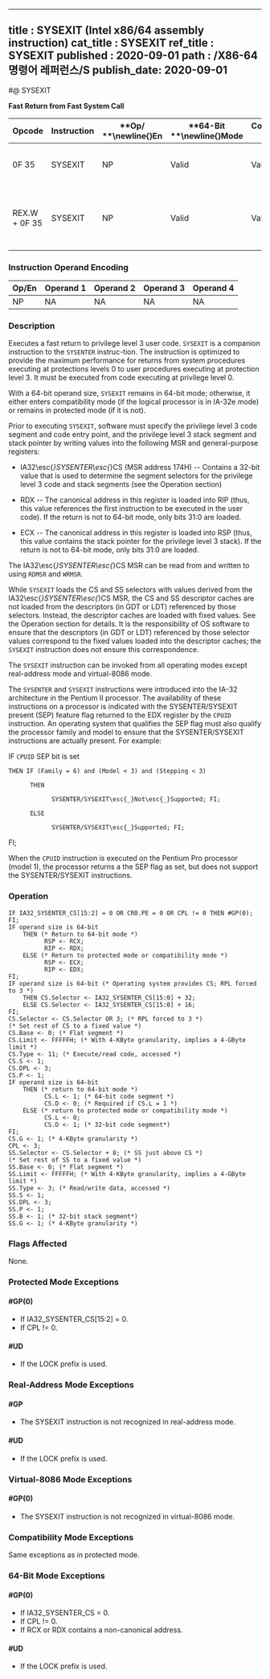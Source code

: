 ----------------------------
title : SYSEXIT (Intel x86/64 assembly instruction)
cat_title : SYSEXIT
ref_title : SYSEXIT
published : 2020-09-01
path : /X86-64 명령어 레퍼런스/S
publish_date: 2020-09-01
----------------------------
#@ SYSEXIT

**Fast Return from Fast System Call**

|**Opcode**|**Instruction**|**Op/ **\newline{}**En**|**64-Bit **\newline{}**Mode**|**Compat/**\newline{}**Leg Mode**|**Description**|
|----------|---------------|------------------------|-----------------------------|---------------------------------|---------------|
|0F 35|SYSEXIT|NP|Valid|Valid|Fast return to privilege level 3 user code.|
|REX.W + 0F 35|SYSEXIT|NP|Valid|Valid|Fast return to 64-bit mode privilege level 3 user code.|
### Instruction Operand Encoding


|Op/En|Operand 1|Operand 2|Operand 3|Operand 4|
|-----|---------|---------|---------|---------|
|NP|NA|NA|NA|NA|
### Description


Executes a fast return to privilege level 3 user code. `SYSEXIT` is a companion instruction to the `SYSENTER` instruc-tion. The instruction is optimized to provide the maximum performance for returns from system procedures executing at protections levels 0 to user procedures executing at protection level 3. It must be executed from code executing at privilege level 0. 

With a 64-bit operand size, `SYSEXIT` remains in 64-bit mode; otherwise, it either enters compatibility mode (if the logical processor is in IA-32e mode) or remains in protected mode (if it is not).

Prior to executing `SYSEXIT`, software must specify the privilege level 3 code segment and code entry point, and the privilege level 3 stack segment and stack pointer by writing values into the following MSR and general-purpose registers:

*  IA32\esc{_}SYSENTER\esc{_}CS (MSR address 174H) -- Contains a 32-bit value that is used to determine the segment selectors for the privilege level 3 code and stack segments (see the Operation section)

*  RDX -- The canonical address in this register is loaded into RIP (thus, this value references the first instruction to be executed in the user code). If the return is not to 64-bit mode, only bits 31:0 are loaded.

*  ECX -- The canonical address in this register is loaded into RSP (thus, this value contains the stack pointer for the privilege level 3 stack). If the return is not to 64-bit mode, only bits 31:0 are loaded.

The IA32\esc{_}SYSENTER\esc{_}CS MSR can be read from and written to using `RDMSR` and `WRMSR`.

While `SYSEXIT` loads the CS and SS selectors with values derived from the IA32\esc{_}SYSENTER\esc{_}CS MSR, the CS and SS descriptor caches are not loaded from the descriptors (in GDT or LDT) referenced by those selectors. Instead, the descriptor caches are loaded with fixed values. See the Operation section for details. It is the responsibility of OS software to ensure that the descriptors (in GDT or LDT) referenced by those selector values correspond to the fixed values loaded into the descriptor caches; the `SYSEXIT` instruction does not ensure this correspondence.

The `SYSEXIT` instruction can be invoked from all operating modes except real-address mode and virtual-8086 mode. 

The `SYSENTER` and `SYSEXIT` instructions were introduced into the IA-32 architecture in the Pentium II processor. The availability of these instructions on a processor is indicated with the SYSENTER/SYSEXIT present (SEP) feature flag returned to the EDX register by the `CPUID` instruction. An operating system that qualifies the SEP flag must also qualify the processor family and model to ensure that the SYSENTER/SYSEXIT instructions are actually present. For example:

IF `CPUID` SEP bit is set

    THEN IF (Family = 6) and (Model < 3) and (Stepping < 3) 

          THEN

                SYSENTER/SYSEXIT\esc{_}Not\esc{_}Supported; FI;

          ELSE 

                SYSENTER/SYSEXIT\esc{_}Supported; FI;

FI;

When the `CPUID` instruction is executed on the Pentium Pro processor (model 1), the processor returns a the SEP flag as set, but does not support the SYSENTER/SYSEXIT instructions.


### Operation

```info-verb
IF IA32_SYSENTER_CS[15:2] = 0 OR CR0.PE = 0 OR CPL != 0 THEN #GP(0); FI;
IF operand size is 64-bit
    THEN (* Return to 64-bit mode *)
          RSP <- RCX;
          RIP <- RDX;
    ELSE (* Return to protected mode or compatibility mode *)
          RSP <- ECX;
          RIP <- EDX;
FI;
IF operand size is 64-bit (* Operating system provides CS; RPL forced to 3 *)
    THEN CS.Selector <- IA32_SYSENTER_CS[15:0] + 32;
    ELSE CS.Selector <- IA32_SYSENTER_CS[15:0] + 16;
FI;
CS.Selector <- CS.Selector OR 3; (* RPL forced to 3 *)
(* Set rest of CS to a fixed value *)
CS.Base <- 0; (* Flat segment *)
CS.Limit <- FFFFFH; (* With 4-KByte granularity, implies a 4-GByte limit *)
CS.Type <- 11; (* Execute/read code, accessed *)
CS.S <- 1;
CS.DPL <- 3;
CS.P <- 1;
IF operand size is 64-bit
    THEN (* return to 64-bit mode *)
          CS.L <- 1; (* 64-bit code segment *)
          CS.D <- 0; (* Required if CS.L = 1 *)
    ELSE (* return to protected mode or compatibility mode *)
          CS.L <- 0;
          CS.D <- 1; (* 32-bit code segment*)
FI;
CS.G <- 1; (* 4-KByte granularity *)
CPL <- 3;
SS.Selector <- CS.Selector + 8; (* SS just above CS *)
(* Set rest of SS to a fixed value *)
SS.Base <- 0; (* Flat segment *)
SS.Limit <- FFFFFH; (* With 4-KByte granularity, implies a 4-GByte limit *)
SS.Type <- 3; (* Read/write data, accessed *)
SS.S <- 1;
SS.DPL <- 3;
SS.P <- 1;
SS.B <- 1; (* 32-bit stack segment*)
SS.G <- 1; (* 4-KByte granularity *)
```
### Flags Affected


None.


### Protected Mode Exceptions

#### #GP(0)
* If IA32_SYSENTER_CS[15:2] = 0.
* If CPL != 0.

#### #UD
* If the LOCK prefix is used.

### Real-Address Mode Exceptions

#### #GP
* The SYSEXIT instruction is not recognized in real-address mode.

#### #UD
* If the LOCK prefix is used.

### Virtual-8086 Mode Exceptions

#### #GP(0)
* The SYSEXIT instruction is not recognized in virtual-8086 mode.

### Compatibility Mode Exceptions



Same exceptions as in protected mode.


### 64-Bit Mode Exceptions

#### #GP(0)
* If IA32_SYSENTER_CS = 0.
* If CPL != 0.
* If RCX or RDX contains a non-canonical address.

#### #UD
* If the LOCK prefix is used.
